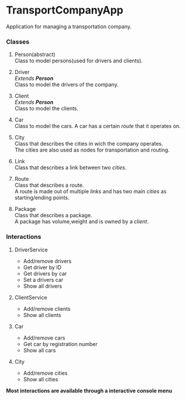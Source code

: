 # TransportCompanyApp
Application for managing a transportation company.

### Classes

1. Person(abstract)  
Class to model persons(used for drivers and clients).  

2. Driver  
*Extends **Person***  
Class to model the drivers of the company.  
  
3. Client  
*Extends **Person***  
Class to model the clients.  
  
4. Car  
Class to model the cars.
A car has a certain *route* that it operates on.  
  
5. City  
Class that describes the cities in wich the company operates.  
The cities are also used as nodes for transportation and routing.  
  
6. Link  
Class that describes a link between two *cities*.  
  
7. Route  
Class that describes a route.    
A route is made out of multiple *links* and has two main *cities* as starting/ending points.  
  
8. Package  
Class that describes a package.  
A package has volume,weight and is owned by a *client*.  
 
### Interactions
1. DriverService
    - Add/remove drivers
    - Get driver by ID
    - Get drivers by car
    - Set a drivers car
    - Show all drivers  

2. ClientService
    - Add/remove clients
    - Show all clients

3. Car
    - Add/remove cars
    - Get car by registration number
    - Show all cars
    
4. City
    - Add/remove cities
    - Show all cities

**Most interactions are available through a interactive console menu**